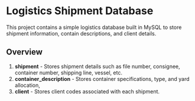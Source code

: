 # Logistics Shipment Database

This project contains a simple logistics database built in MySQL to store shipment information, contain descriptions, and client details.

## Overview
1. **shipment** - Stores shipment details such as file number, consignee, container number, shipping line, vessel, etc.
2. **container_description** - Stores container specifications, type, and yard allocation,
3. **client** - Stores client codes associated with each shipment. 
